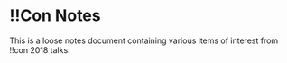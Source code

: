 # !!Con Notes

This is a loose notes document containing various items of interest from
!!con 2018 talks.

